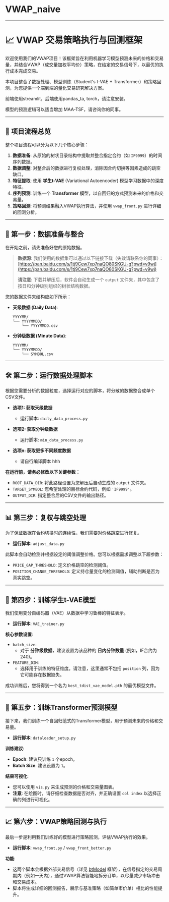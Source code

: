 # VWAP_naive

---

# 📈 VWAP 交易策略执行与回测框架

欢迎使用我们的VWAP项目！该框架旨在利用机器学习模型预测未来的价格和交易量，并结合VWAP（成交量加权平均价）策略，在给定的交易信号下，以最优的执行成本完成交易。

本项目整合了数据处理、模型训练（Student's t-VAE + Transformer）和策略回测，为您提供一个端到端的量化交易研究解决方案。

前端使用streamlit，后端使用pandas_ta, torch，请注意安装。

模型的预测逻辑可以适当增加 MAA-TSF，请咨询你的同事。

---

## 🚀 项目流程总览

整个项目流程可以分为以下几个核心步骤：

1.  **数据准备**: 从原始的树状目录结构中提取并整合指定合约（如 `IF9999`）的时间序列数据。
2.  **数据调整**: 对整合后的数据进行复权处理，消除因合约切换等因素造成的跳空缺口。
3.  **特征提取**: 使用 **学生t-VAE** (Variational Autoencoder) 模型学习数据中的深度特征。
4.  **序列预测**: 训练一个 **Transformer** 模型，以自回归的方式预测未来的价格和交易量。
5.  **策略回测**: 将预测结果融入VWAP执行算法，并使用 `vwap_front.py` 进行详细的回测分析。

---

## 📂 第一步：数据准备与整合

在开始之前，请先准备好您的原始数据。

> **数据源**: 我们使用的数据集可以通过以下链接下载（失效请联系你的同事）：
> [https://pan.baidu.com/s/1tj9Cew7xp7naQO80SKGU-g?pwd=v9wj](https://pan.baidu.com/s/1tj9Cew7xp7naQO80SKGU-g?pwd=v9wj)
>
> **请注意**: 下载并解压后，软件会自动生成一个 `output` 文件夹，其中包含了按日和分钟级别组织的树状结构数据。

您的数据文件夹结构应如下所示：

* **天级数据 (Daily Data)**:
    ```
    YYYYMM/
    └── YYYYMMDD/
        └── YYYYMMDD.csv
    ```
* **分钟级数据 (Minute Data)**:
    ```
    YYYYMM/
    └── YYYYMMDD/
        └── SYMBOL.csv
    ```

---

## 🛠️ 第二步：运行数据处理脚本

根据您需要分析的数据粒度，选择运行对应的脚本，将分散的数据整合成单个CSV文件。

* **选项1: 获取天级数据**
    * 运行脚本: `daily_data_process.py`

* **选项2: 获取分钟级数据**
    * 运行脚本: `min_data_process.py`

* **选项n: 获取更多不同频度数据**
    * 请自行编译脚本 hhh

**在运行前，请务必修改以下关键参数：**

* `ROOT_DATA_DIR`: 将此路径设置为您解压后自动生成的 `output` 文件夹。
* `TARGET_SYMBOL`: 您希望处理的目标合约代码，例如 `'IF9999'`。
* `OUTPUT_DIR`: 指定整合后的CSV文件的输出路径。

---

## 📊 第三步：复权与跳空处理

为了保证数据在合约切换时的连续性，我们需要对价格跳空进行修复。

* **运行脚本**: `adjust_data.py`

此脚本会自动检测并根据设定的阈值调整价格。您可以根据需求调整以下超参数：

* `PRICE_GAP_THRESHOLD`: 定义价格跳空的检测阈值。
* `POSITION_CHANGE_THRESHOLD`: 定义持仓量变化的检测阈值，辅助判断是否为真实跳空。

---

## 🧠 第四步：训练学生t-VAE模型

我们使用变分自编码器（VAE）从数据中学习鲁棒的特征表示。

* **运行脚本**: `VAE_trainer.py`

**核心参数设置**:

* `batch_size`:
    * 对于 **分钟级数据**，建议设置为该品种的 **日内分钟数量** (例如，IF合约为240)。
* `FEATURE_DIM`:
    * 选择用于训练的特征维度。请注意，这里通常不包括 `position` 列，因为它可能存在数据缺失。

成功训练后，您将得到一个名为 `best_tdist_vae_model.pth` 的最优模型文件。

---

## 🤖 第五步：训练Transformer预测模型

接下来，我们训练一个自回归范式的Transformer模型，用于预测未来的价格和交易量。

* **运行脚本**: `dataloader_setup.py`

**训练建议**:

* **Epoch**: 建议只训练 `1` 个epoch。
* **Batch Size**: 建议设置为 `1`。

**结果可视化**:

* 您可以使用 `vis.py` 来生成预测的价格和交易量图表。
* **注意**: 在绘图时，请仔细检查数据是否对齐，并正确设置 `col index` 以选择正确的列进行可视化。

---

## 📈 第六步：VWAP策略回测与执行

最后一步是利用我们训练好的模型进行策略回测，评估VWAP执行的效果。

* **运行脚本**: `vwap_front.py` / `vwap_front_better.py`

**功能**:

* 这两个脚本会根据外部交易信号（详见 [btModel](https://github.com/SEObacktest/btModel) 框架），在信号指定的交易周期内（例如一天内），通过VWAP算法智能地拆分订单，以尽量减少市场冲击和交易成本。
* 脚本将生成详细的回测报告，展示与基准策略（如简单市价单）相比的性能提升。
